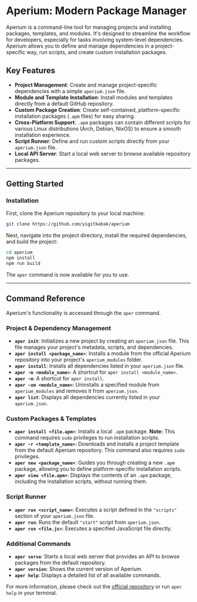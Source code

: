 # Aperium: Modern Package Manager

Aperium is a command-line tool for managing projects and installing packages, templates, and modules. It's designed to streamline the workflow for developers, especially for tasks involving system-level dependencies. Aperium allows you to define and manage dependencies in a project-specific way, run scripts, and create custom installation packages.

## Key Features

* **Project Management**: Create and manage project-specific dependencies with a simple `aperium.json` file.
* **Module and Template Installation**: Install modules and templates directly from a default GitHub repository.
* **Custom Package Creation**: Create self-contained, platform-specific installation packages (`.apm` files) for easy sharing.
* **Cross-Platform Support**: `.apm` packages can contain different scripts for various Linux distributions (Arch, Debian, NixOS) to ensure a smooth installation experience.
* **Script Runner**: Define and run custom scripts directly from your `aperium.json` file.
* **Local API Server**: Start a local web server to browse available repository packages.

---

## Getting Started

### Installation

First, clone the Aperium repository to your local machine:

```bash
git clone https://github.com/yigitkabak/aperium
```

Next, navigate into the project directory, install the required dependencies, and build the project:

```bash
cd aperium
npm install
npm run build
```

The `aper` command is now available for you to use.

---

## Command Reference

Aperium's functionality is accessed through the `aper` command.

### Project & Dependency Management

* **`aper init`**: Initializes a new project by creating an `aperium.json` file. This file manages your project's metadata, scripts, and dependencies.
* **`aper install <package_name>`**: Installs a module from the official Aperium repository into your project's `aperium_modules` folder.
* **`aper install`**: Installs all dependencies listed in your `aperium.json` file.
* **`aper -m <module_name>`**: A shortcut for `aper install <module_name>`.
* **`aper -m`**: A shortcut for `aper install`.
* **`aper -um <module_name>`**: Uninstalls a specified module from `aperium_modules` and removes it from `aperium.json`.
* **`aper list`**: Displays all dependencies currently listed in your `aperium.json`.

### Custom Packages & Templates

* **`aper install <file.apm>`**: Installs a local `.apm` package. **Note:** This command requires `sudo` privileges to run installation scripts.
* **`aper -r <template_name>`**: Downloads and installs a project template from the default Aperium repository. This command also requires `sudo` privileges.
* **`aper new <package_name>`**: Guides you through creating a new `.apm` package, allowing you to define platform-specific installation scripts.
* **`aper view <file.apm>`**: Displays the contents of an `.apm` package, including the installation scripts, without running them.

### Script Runner

* **`aper run <script_name>`**: Executes a script defined in the `"scripts"` section of your `aperium.json` file.
* **`aper run`**: Runs the default `"start"` script from `aperium.json`.
* **`aper run <file.js>`**: Executes a specified JavaScript file directly.

### Additional Commands

* **`aper serve`**: Starts a local web server that provides an API to browse packages from the default repository.
* **`aper version`**: Shows the current version of Aperium.
* **`aper help`**: Displays a detailed list of all available commands.

For more information, please check out the [official repository](https://github.com/yigitkabak/aperium) or run `aper help` in your terminal.
